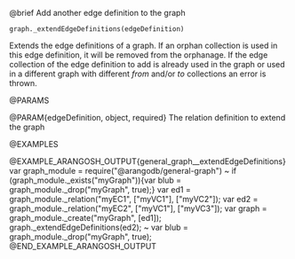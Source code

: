 

@brief Add another edge definition to the graph

`graph._extendEdgeDefinitions(edgeDefinition)`

Extends the edge definitions of a graph. If an orphan collection is used in this
edge definition, it will be removed from the orphanage. If the edge collection of
the edge definition to add is already used in the graph or used in a different
graph with different *from* and/or *to* collections an error is thrown.

@PARAMS

@PARAM{edgeDefinition, object, required}
The relation definition to extend the graph

@EXAMPLES

@EXAMPLE_ARANGOSH_OUTPUT{general_graph__extendEdgeDefinitions}
  var graph_module = require("@arangodb/general-graph")
~ if (graph_module._exists("myGraph")){var blub = graph_module._drop("myGraph", true);}
  var ed1 = graph_module._relation("myEC1", ["myVC1"], ["myVC2"]);
  var ed2 = graph_module._relation("myEC2", ["myVC1"], ["myVC3"]);
  var graph = graph_module._create("myGraph", [ed1]);
  graph._extendEdgeDefinitions(ed2);
~ var blub = graph_module._drop("myGraph", true);
@END_EXAMPLE_ARANGOSH_OUTPUT


